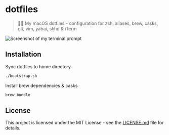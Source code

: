 # dotfiles

> 👨‍💻️ My macOS dotfiles - configuration for zsh, aliases, brew, casks, git, vim, yabai, skhd & iTerm

![Screenshot of my terminal prompt](https://i.imgur.com/KA88WsC.png)

## Installation

Sync dotfiles to home directory

```bash
./bootstrap.sh
```

Install brew dependencies & casks

```bash
brew bundle
```

## License

This project is licensed under the MIT License - see the [LICENSE.md](LICENSE.md) file for details.
